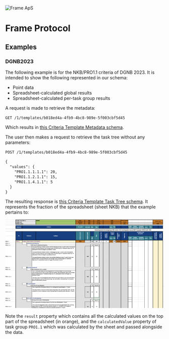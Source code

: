 <img alt="Frame ApS" src="https://openframe-public.s3.eu-west-1.amazonaws.com/assets/logo-text-google-admin.png" width="200" />

# Frame Protocol

## Examples
### DGNB2023
The following example is for the NKB/PRO1.1 criteria of DGNB 2023. It is intended to show the following represented
in our schema:
- Point data
- Spreadsheet-calculated global results
- Spreadsheet-calculated per-task group results

A request is made to retrieve the metadata:
```
GET /1/templates/b018ed4a-4fb9-4bc8-989e-5f003cbf5d45
```

Which results in [this Criteria Template Metadata schema](metadata.json).

The user then makes a request to retrieve the task tree without any parameters:

```
POST /1/templates/b018ed4a-4fb9-4bc8-989e-5f003cbf5d45
```
```json5
{
  "values": {
    "PRO1.1.1.1.1": 20,
    "PRO1.1.2.1.1": 15,
    "PRO1.1.4.1.1": 5
  }
}
```

The resulting response is [this Criteria Template Task Tree schema](task-tree.json). It represents
the fraction of the spreadsheet (sheet NKB) that the example pertains to:

![Fraction of the document the example pertains to](fraction-screenshot.png)

Note the `result` property which contains all the calculated values on the top part of the spreadsheet
(in orange), and the `calculatedValue` property of task group `PRO1.1` which was calculated by the sheet
and passed alongside the data.
